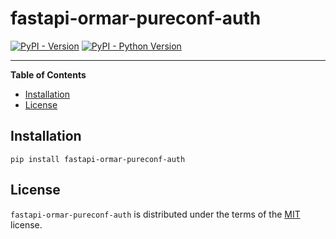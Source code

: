 # fastapi-ormar-pureconf-auth

[![PyPI - Version](https://img.shields.io/pypi/v/fastapi-ormar-pureconf-auth.svg)](https://pypi.org/project/fastapi-ormar-pureconf-auth)
[![PyPI - Python Version](https://img.shields.io/pypi/pyversions/fastapi-ormar-pureconf-auth.svg)](https://pypi.org/project/fastapi-ormar-pureconf-auth)

-----

**Table of Contents**

- [Installation](#installation)
- [License](#license)

## Installation

```console
pip install fastapi-ormar-pureconf-auth
```

## License

`fastapi-ormar-pureconf-auth` is distributed under the terms of the [MIT](https://spdx.org/licenses/MIT.html) license.
